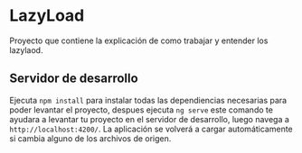 # LazyLoad

Proyecto que contiene la explicación de como trabajar y entender los lazylaod.

## Servidor de desarrollo

Ejecuta `npm install` para instalar todas las dependiencias necesarias para poder levantar el proyecto, despues ejecuta `ng serve` este comando te ayudara a levantar tu proyecto en el servidor de desarrollo, luego navega a `http://localhost:4200/`. La aplicación se volverá a cargar automáticamente si cambia alguno de los archivos de origen.

